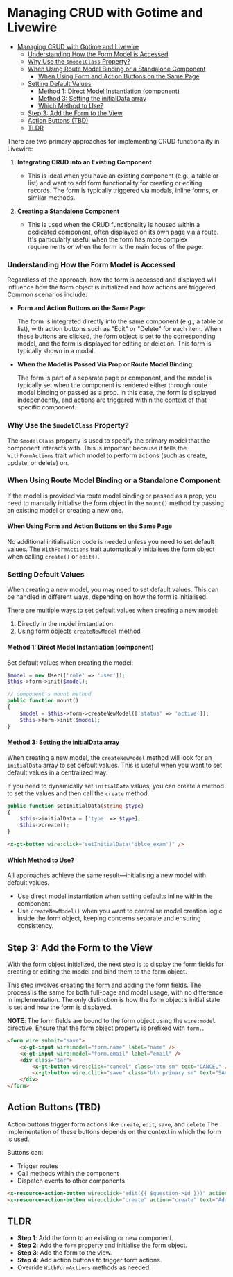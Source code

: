 # Managing CRUD with Gotime and Livewire

- [Managing CRUD with Gotime and Livewire](#managing-crud-with-gotime-and-livewire)
    - [Understanding How the Form Model is Accessed](#understanding-how-the-form-model-is-accessed)
    - [Why Use the `$modelClass` Property?](#why-use-the-modelclass-property)
    - [When Using Route Model Binding or a Standalone Component](#when-using-route-model-binding-or-a-standalone-component)
      - [When Using Form and Action Buttons on the Same Page](#when-using-form-and-action-buttons-on-the-same-page)
    - [Setting Default Values](#setting-default-values)
      - [Method 1: Direct Model Instantiation (component)](#method-1-direct-model-instantiation-component)
      - [Method 3: Setting the initialData array](#method-3-setting-the-initialdata-array)
      - [Which Method to Use?](#which-method-to-use)
  - [Step 3: Add the Form to the View](#step-3-add-the-form-to-the-view)
  - [Action Buttons (TBD)](#action-buttons-tbd)
  - [TLDR](#tldr)

There are two primary approaches for implementing CRUD functionality in Livewire:

1. **Integrating CRUD into an Existing Component**  
   - This is ideal when you have an existing component (e.g., a table or list) and want to
     add form functionality for creating or editing records. The form is typically
     triggered via modals, inline forms, or similar methods.

2. **Creating a Standalone Component**  
   - This is used when the CRUD functionality is housed within a dedicated component,
     often displayed on its own page via a route. It's particularly useful when the form
     has more complex requirements or when the form is the main focus of the page.

### Understanding How the Form Model is Accessed

Regardless of the approach, how the form is accessed and displayed will influence how the
form object is initialized and how actions are triggered. Common scenarios include:

- **Form and Action Buttons on the Same Page**: 
  
    The form is integrated directly into the same component (e.g., a table or list), with
    action buttons such as "Edit" or "Delete" for each item. When these buttons are
    clicked, the form object is set to the corresponding model, and the form is displayed
    for editing or deletion. This form is typically shown in a modal.

- **When the Model is Passed Via Prop or Route Model Binding**:

  The form is part of a separate page or component, and the model is typically set when
  the component is rendered either through route model binding or passed as a prop. In
  this case, the form is displayed independently, and actions are triggered within the
  context of that specific component.


### Why Use the `$modelClass` Property?

The `$modelClass` property is used to specify the primary model that the component
interacts with. This is important because it tells the `WithFormActions` trait which model
to perform actions (such as create, update, or delete) on.



### When Using Route Model Binding or a Standalone Component

If the model is provided via route model binding or passed as a prop, you need to
manually initialise the form object in the `mount()` method by passing an existing
model or creating a new one.



#### When Using Form and Action Buttons on the Same Page

No additional initialisation code is needed unless you need to set default values. The
`WithFormActions` trait automatically initialises the form object when calling `create()`
or `edit()`.

### Setting Default Values

When creating a new model, you may need to set default values. This can be handled in
different ways, depending on how the form is initialised.  

There are multiple ways to set default values when creating a new model:

1. Directly in the model instantiation
2. Using form objects `createNewModel` method

#### Method 1: Direct Model Instantiation (component)

Set default values when creating the model:

```php
$model = new User(['role' => 'user']);
$this->form->init($model);
```




```php
// component's mount method
public function mount()
{
    $model = $this->form->createNewModel(['status' => 'active']);
    $this->form->init($model);
}
```  

#### Method 3: Setting the initialData array

When creating a new model, the `createNewModel` method will look for an `initialData`
array to set default values. This is useful when you want to set default values in a
centralized way.

If you need to dynamically set `initialData` values, you can create a method to set the
values and then call the `create` method.

```php
public function setInitialData(string $type)
{
    $this->initialData = ['type' => $type];
    $this->create();
}
```

```html
<x-gt-button wire:click="setInitialData('iblce_exam')" />
```

#### Which Method to Use?

All approaches achieve the same result—initialising a new model with default values.

- Use direct model instantiation when setting defaults inline within the component.
- Use `createNewModel()` when you want to centralise model creation logic inside the form
  object, keeping concerns separate and ensuring consistency.

## Step 3: Add the Form to the View 

With the form object initialized, the next step is to display the form fields for creating
or editing the model and bind them to the form object.

This step involves creating the form and adding the form fields. The process is the same
for both full-page and modal usage, with no difference in implementation. The only
distinction is how the form object’s initial state is set and how the form is displayed.

**NOTE**: The form fields are bound to the form object using the `wire:model` directive.
Ensure that the form object property is prefixed with `form.`.

```html
<form wire:submit="save">
    <x-gt-input wire:model="form.name" label="name" />
    <x-gt-input wire:model="form.email" label="email" />
    <div class="tar">
        <x-gt-button wire:click="cancel" class="btn sm" text="CANCEL" />
        <x-gt-button wire:click="save" class="btn primary sm" text="SAVE" />
    </div>
</form>
```

## Action Buttons (TBD)

Action buttons trigger form actions like `create`, `edit`, `save`, and `delete` The
implementation of these buttons depends on the context in which the form is used.

Buttons can:

- Trigger routes
- Call methods within the component
- Dispatch events to other components



```html
<x-resource-action-button wire:click="edit({{ $question->id }})" action="edit" />
<x-resource-action-button wire:click="create" action="create" text="Add" />
```



<!-- <x-resource-action-link action="show" :slug="$course->slug" routePrefix="courses" target="_blank" />
<x-resource-action-link action="edit" :id="$course->id" :$routePrefix /> -->


## TLDR

- **Step 1**: Add the form to an existing or new component.
- **Step 2**: Add the `form` property and initialise the form object.
- **Step 3**: Add the form to the view.
- **Step 4**: Add action buttons to trigger form actions.
- Override `WithFormActions` methods as needed.

